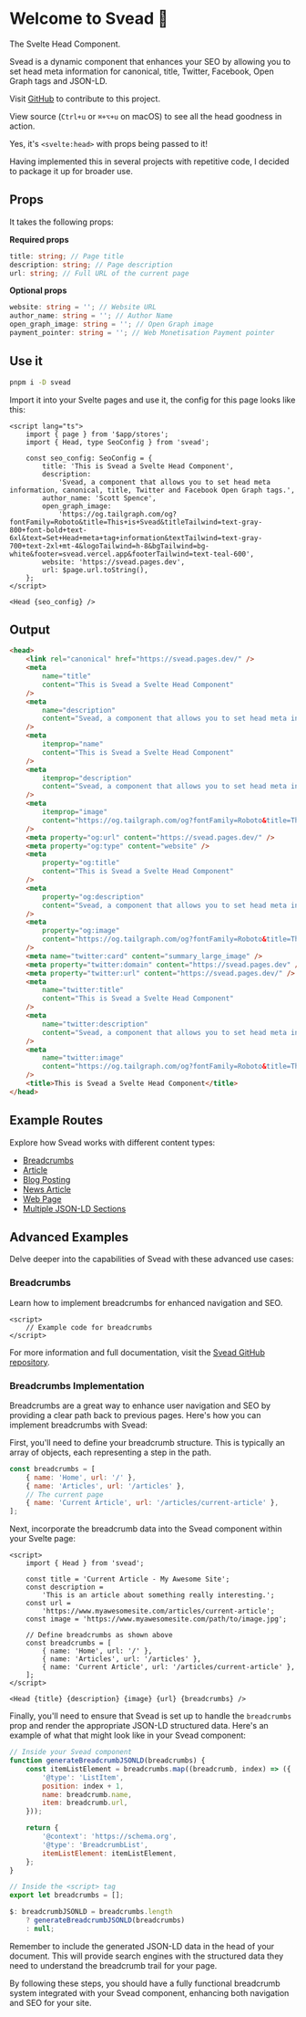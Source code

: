 # Welcome to Svead 🍺

The Svelte Head Component.

Svead is a dynamic component that enhances your SEO by allowing you to
set head meta information for canonical, title, Twitter, Facebook,
Open Graph tags and JSON-LD.

Visit [GitHub](https://github.com/spences10/svead) to contribute to
this project.

View source (`Ctrl+u` or `⌘+⌥+u` on macOS) to see all the head
goodness in action.

Yes, it's `<svelte:head>` with props being passed to it!

Having implemented this in several projects with repetitive code, I
decided to package it up for broader use.

## Props

It takes the following props:

**Required props**

```ts
title: string; // Page title
description: string; // Page description
url: string; // Full URL of the current page
```

**Optional props**

```ts
website: string = ''; // Website URL
author_name: string = ''; // Author Name
open_graph_image: string = ''; // Open Graph image
payment_pointer: string = ''; // Web Monetisation Payment pointer
```

## Use it

```bash
pnpm i -D svead
```

Import it into your Svelte pages and use it, the config for this page
looks like this:

```svelte
<script lang="ts">
	import { page } from '$app/stores';
	import { Head, type SeoConfig } from 'svead';

	const seo_config: SeoConfig = {
		title: 'This is Svead a Svelte Head Component',
		description:
			'Svead, a component that allows you to set head meta information, canonical, title, Twitter and Facebook Open Graph tags.',
		author_name: 'Scott Spence',
		open_graph_image:
			'https://og.tailgraph.com/og?fontFamily=Roboto&title=This+is+Svead&titleTailwind=text-gray-800+font-bold+text-6xl&text=Set+Head+meta+tag+information&textTailwind=text-gray-700+text-2xl+mt-4&logoTailwind=h-8&bgTailwind=bg-white&footer=svead.vercel.app&footerTailwind=text-teal-600',
		website: 'https://svead.pages.dev',
		url: $page.url.toString(),
	};
</script>

<Head {seo_config} />
```

## Output

```html
<head>
	<link rel="canonical" href="https://svead.pages.dev/" />
	<meta
		name="title"
		content="This is Svead a Svelte Head Component"
	/>
	<meta
		name="description"
		content="Svead, a component that allows you to set head meta information, canonical, title, Twitter and Facebook Open Graph tags."
	/>
	<meta
		itemprop="name"
		content="This is Svead a Svelte Head Component"
	/>
	<meta
		itemprop="description"
		content="Svead, a component that allows you to set head meta information, canonical, title, Twitter and Facebook Open Graph tags."
	/>
	<meta
		itemprop="image"
		content="https://og.tailgraph.com/og?fontFamily=Roboto&title=This+is+Svead&titleTailwind=text-gray-800+font-bold+text-6xl&text=Set+Head+meta+tag+information&textTailwind=text-gray-700+text-2xl+mt-4&logoTailwind=h-8&bgTailwind=bg-white&footer=svead.pages.dev&footerTailwind=text-teal-600"
	/>
	<meta property="og:url" content="https://svead.pages.dev/" />
	<meta property="og:type" content="website" />
	<meta
		property="og:title"
		content="This is Svead a Svelte Head Component"
	/>
	<meta
		property="og:description"
		content="Svead, a component that allows you to set head meta information, canonical, title, Twitter and Facebook Open Graph tags."
	/>
	<meta
		property="og:image"
		content="https://og.tailgraph.com/og?fontFamily=Roboto&title=This+is+Svead&titleTailwind=text-gray-800+font-bold+text-6xl&text=Set+Head+meta+tag+information&textTailwind=text-gray-700+text-2xl+mt-4&logoTailwind=h-8&bgTailwind=bg-white&footer=svead.pages.dev&footerTailwind=text-teal-600"
	/>
	<meta name="twitter:card" content="summary_large_image" />
	<meta property="twitter:domain" content="https://svead.pages.dev" />
	<meta property="twitter:url" content="https://svead.pages.dev/" />
	<meta
		name="twitter:title"
		content="This is Svead a Svelte Head Component"
	/>
	<meta
		name="twitter:description"
		content="Svead, a component that allows you to set head meta information, canonical, title, Twitter and Facebook Open Graph tags."
	/>
	<meta
		name="twitter:image"
		content="https://og.tailgraph.com/og?fontFamily=Roboto&title=This+is+Svead&titleTailwind=text-gray-800+font-bold+text-6xl&text=Set+Head+meta+tag+information&textTailwind=text-gray-700+text-2xl+mt-4&logoTailwind=h-8&bgTailwind=bg-white&footer=svead.pages.dev&footerTailwind=text-teal-600"
	/>
	<title>This is Svead a Svelte Head Component</title>
</head>
```

## Example Routes

Explore how Svead works with different content types:

- [Breadcrumbs](/breadcrumbs)
- [Article](/article)
- [Blog Posting](/blog-posting)
- [News Article](/news-article)
- [Web Page](/web-page)
- [Multiple JSON-LD Sections](/multiple-ld-json-sections)

## Advanced Examples

Delve deeper into the capabilities of Svead with these advanced use
cases:

### Breadcrumbs

Learn how to implement breadcrumbs for enhanced navigation and SEO.

```svelte
<script>
	// Example code for breadcrumbs
</script>
```

For more information and full documentation, visit the
[Svead GitHub repository](https://github.com/spences10/svead).

### Breadcrumbs Implementation

Breadcrumbs are a great way to enhance user navigation and SEO by
providing a clear path back to previous pages. Here's how you can
implement breadcrumbs with Svead:

First, you'll need to define your breadcrumb structure. This is
typically an array of objects, each representing a step in the path.

```javascript
const breadcrumbs = [
	{ name: 'Home', url: '/' },
	{ name: 'Articles', url: '/articles' },
	// The current page
	{ name: 'Current Article', url: '/articles/current-article' },
];
```

Next, incorporate the breadcrumb data into the Svead component within
your Svelte page:

```svelte
<script>
	import { Head } from 'svead';

	const title = 'Current Article - My Awesome Site';
	const description =
		'This is an article about something really interesting.';
	const url =
		'https://www.myawesomesite.com/articles/current-article';
	const image = 'https://www.myawesomesite.com/path/to/image.jpg';

	// Define breadcrumbs as shown above
	const breadcrumbs = [
		{ name: 'Home', url: '/' },
		{ name: 'Articles', url: '/articles' },
		{ name: 'Current Article', url: '/articles/current-article' },
	];
</script>

<Head {title} {description} {image} {url} {breadcrumbs} />
```

Finally, you'll need to ensure that Svead is set up to handle the
`breadcrumbs` prop and render the appropriate JSON-LD structured data.
Here's an example of what that might look like in your Svead
component:

```javascript
// Inside your Svead component
function generateBreadcrumbJSONLD(breadcrumbs) {
	const itemListElement = breadcrumbs.map((breadcrumb, index) => ({
		'@type': 'ListItem',
		position: index + 1,
		name: breadcrumb.name,
		item: breadcrumb.url,
	}));

	return {
		'@context': 'https://schema.org',
		'@type': 'BreadcrumbList',
		itemListElement: itemListElement,
	};
}

// Inside the <script> tag
export let breadcrumbs = [];

$: breadcrumbJSONLD = breadcrumbs.length
	? generateBreadcrumbJSONLD(breadcrumbs)
	: null;
```

Remember to include the generated JSON-LD data in the head of your
document. This will provide search engines with the structured data
they need to understand the breadcrumb trail for your page.

By following these steps, you should have a fully functional
breadcrumb system integrated with your Svead component, enhancing both
navigation and SEO for your site.
